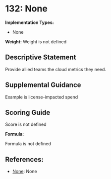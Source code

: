 # 132: None

**Implementation Types:**

- None

**Weight:** Weight is not defined

## Descriptive Statement

Provide allied teams the cloud metrics they need.

## Supplemental Guidance

Example is license-impacted spend

## Scoring Guide

Score is not defined

**Formula:**

Formula is not defined

## References:

- [None](None): None
